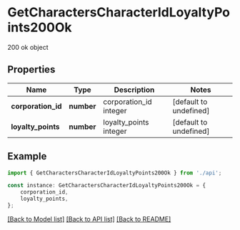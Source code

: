 # GetCharactersCharacterIdLoyaltyPoints200Ok

200 ok object

## Properties

Name | Type | Description | Notes
------------ | ------------- | ------------- | -------------
**corporation_id** | **number** | corporation_id integer | [default to undefined]
**loyalty_points** | **number** | loyalty_points integer | [default to undefined]

## Example

```typescript
import { GetCharactersCharacterIdLoyaltyPoints200Ok } from './api';

const instance: GetCharactersCharacterIdLoyaltyPoints200Ok = {
    corporation_id,
    loyalty_points,
};
```

[[Back to Model list]](../README.md#documentation-for-models) [[Back to API list]](../README.md#documentation-for-api-endpoints) [[Back to README]](../README.md)
